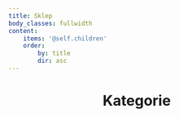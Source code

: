 ```yaml
---
title: Sklep
body_classes: fullwidth
content:
    items: '@self.children'
    order:
        by: title
        dir: asc
---
```

<center><h1>Kategorie</h1></center>
